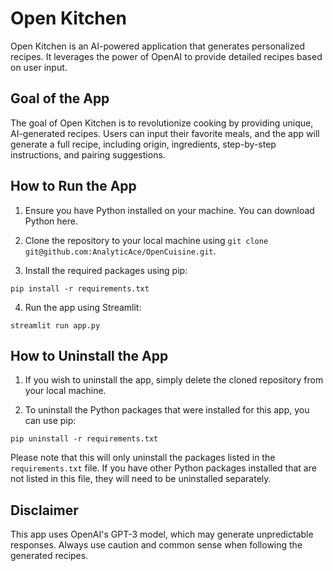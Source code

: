 
# Open Kitchen

Open Kitchen is an AI-powered application that generates personalized recipes. It leverages the power of OpenAI to provide detailed recipes based on user input.

## Goal of the App

The goal of Open Kitchen is to revolutionize cooking by providing unique, AI-generated recipes. Users can input their favorite meals, and the app will generate a full recipe, including origin, ingredients, step-by-step instructions, and pairing suggestions.

## How to Run the App

1. Ensure you have Python installed on your machine. You can download Python here.

2. Clone the repository to your local machine using `git clone git@github.com:AnalyticAce/OpenCuisine.git`.

3. Install the required packages using pip:
```
pip install -r requirements.txt

```

4. Run the app using Streamlit:
```
streamlit run app.py
```

## How to Uninstall the App

1. If you wish to uninstall the app, simply delete the cloned repository from your local machine.

2. To uninstall the Python packages that were installed for this app, you can use pip:
```
pip uninstall -r requirements.txt
```

Please note that this will only uninstall the packages listed in the `requirements.txt` file. If you have other Python packages installed that are not listed in this file, they will need to be uninstalled separately.

## Disclaimer

This app uses OpenAI's GPT-3 model, which may generate unpredictable responses. Always use caution and common sense when following the generated recipes.
```